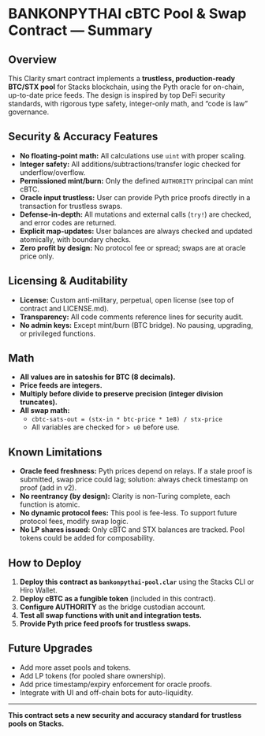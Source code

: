 # BANKONPYTHAI cBTC Pool & Swap Contract — Summary

## Overview

This Clarity smart contract implements a **trustless, production-ready BTC/STX pool** for Stacks blockchain, using the Pyth oracle for on-chain, up-to-date price feeds. The design is inspired by top DeFi security standards, with rigorous type safety, integer-only math, and “code is law” governance.

## Security & Accuracy Features

- **No floating-point math:** All calculations use `uint` with proper scaling.
- **Integer safety:** All additions/subtractions/transfer logic checked for underflow/overflow.
- **Permissioned mint/burn:** Only the defined `AUTHORITY` principal can mint cBTC.
- **Oracle input trustless:** User can provide Pyth price proofs directly in a transaction for trustless swaps.
- **Defense-in-depth:** All mutations and external calls (`try!`) are checked, and error codes are returned.
- **Explicit map-updates:** User balances are always checked and updated atomically, with boundary checks.
- **Zero profit by design:** No protocol fee or spread; swaps are at oracle price only.

## Licensing & Auditability

- **License:** Custom anti-military, perpetual, open license (see top of contract and LICENSE.md).
- **Transparency:** All code comments reference lines for security audit.
- **No admin keys:** Except mint/burn (BTC bridge). No pausing, upgrading, or privileged functions.

## Math

- **All values are in satoshis for BTC (8 decimals).**
- **Price feeds are integers.**
- **Multiply before divide to preserve precision (integer division truncates).**
- **All swap math:**
    - `cbtc-sats-out = (stx-in * btc-price * 1e8) / stx-price`
    - All variables are checked for `> u0` before use.

## Known Limitations

- **Oracle feed freshness:** Pyth prices depend on relays. If a stale proof is submitted, swap price could lag; solution: always check timestamp on proof (add in v2).
- **No reentrancy (by design):** Clarity is non-Turing complete, each function is atomic.
- **No dynamic protocol fees:** This pool is fee-less. To support future protocol fees, modify swap logic.
- **No LP shares issued:** Only cBTC and STX balances are tracked. Pool tokens could be added for composability.

## How to Deploy

1. **Deploy this contract as `bankonpythai-pool.clar`** using the Stacks CLI or Hiro Wallet.
2. **Deploy cBTC as a fungible token** (included in this contract).
3. **Configure AUTHORITY** as the bridge custodian account.
4. **Test all swap functions with unit and integration tests.**
5. **Provide Pyth price feed proofs for trustless swaps.**

## Future Upgrades

- Add more asset pools and tokens.
- Add LP tokens (for pooled share ownership).
- Add price timestamp/expiry enforcement for oracle proofs.
- Integrate with UI and off-chain bots for auto-liquidity.

---

**This contract sets a new security and accuracy standard for trustless pools on Stacks.**
